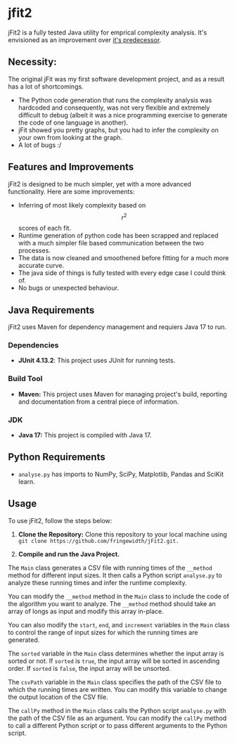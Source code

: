 # jfit2

jFit2 is a fully tested Java utility for emprical complexity analysis. It's envisioned as an improvement over [it's predecessor](https://github.com/fringewidth/jfit).

## Necessity:

The original jFit was my first software development project, and as a result has a lot of shortcomings.

- The Python code generation that runs the complexity analysis was hardcoded and consequently, was not very flexible and extremely difficult to debug (albeit it was a nice programming exercise to generate the code of one language in another).
- jFit showed you pretty graphs, but you had to infer the complexity on your own from looking at the graph.
- A lot of bugs :/

## Features and Improvements

jFit2 is designed to be much simpler, yet with a more advanced functionality. Here are some improvements:

- Inferring of most likely complexity based on $$r^2$$ scores of each fit.
- Runtime generation of python code has been scrapped and replaced with a much simpler file based communication between the two processes.
- The data is now cleaned and smoothened before fitting for a much more accurate curve.
- The java side of things is fully tested with every edge case I could think of.
- No bugs or unexpected behaviour.

## Java Requirements

jFit2 uses Maven for dependency management and requiers Java 17 to run.

### Dependencies

- **JUnit 4.13.2**: This project uses JUnit for running tests.

### Build Tool

- **Maven:** This project uses Maven for managing project's build, reporting and documentation from a central piece of information.

### JDK

- **Java 17:** This project is compiled with Java 17.

## Python Requirements

- `analyse.py` has imports to NumPy, SciPy, Matplotlib, Pandas and SciKit learn.

## Usage

To use jFit2, follow the steps below:

1. **Clone the Repository:** Clone this repository to your local machine using `git clone https://github.com/fringewidth/jFit2.git.`

2. **Compile and run the Java Project.**

The `Main` class generates a CSV file with running times of the `__method` method for different input sizes. It then calls a Python script `analyse.py` to analyze these running times and infer the runtime complexity.

You can modify the `__method` method in the `Main` class to include the code of the algorithm you want to analyze. The `__method` method should take an array of longs as input and modify this array in-place.

You can also modify the `start`, `end`, and `increment` variables in the `Main` class to control the range of input sizes for which the running times are generated.

The `sorted` variable in the `Main` class determines whether the input array is sorted or not. If `sorted` is `true`, the input array will be sorted in ascending order. If `sorted` is `false`, the input array will be unsorted.

The `csvPath` variable in the `Main` class specifies the path of the CSV file to which the running times are written. You can modify this variable to change the output location of the CSV file.

The `callPy` method in the `Main` class calls the Python script `analyse.py` with the path of the CSV file as an argument. You can modify the `callPy` method to call a different Python script or to pass different arguments to the Python script.
